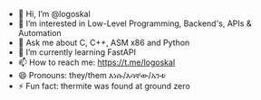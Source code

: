 - 👋 Hi, I’m @logoskal
- 👀 I’m interested in Low-Level Programming, Backend's, APIs & Automation
- 💬 Ask me about C, C++, ASM x86 and Python
- 🌱 I’m currently learning FastAPI
- 📫 How to reach me: https://t.me/logoskal
- 😄 Pronouns: they/them እነሱ/እሳቸው/አንቱ
- ⚡ Fun fact: thermite was found at ground zero

<!---
logoskal/logoskal is a ✨ special ✨ repository because its `README.md` (this file) appears on your GitHub profile.
You can click the Preview link to take a look at your changes.
--->
